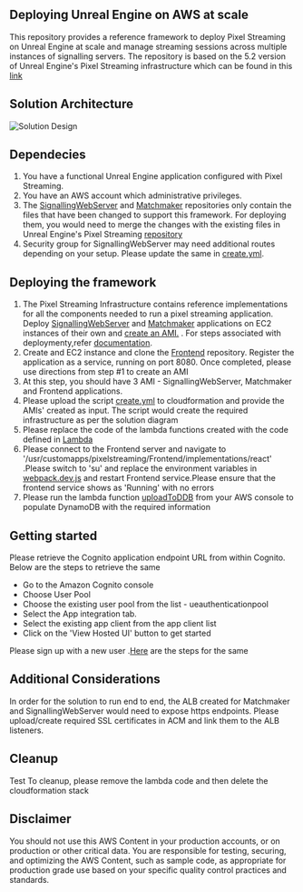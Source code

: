 ## Deploying Unreal Engine on AWS at scale ##

This repository provides a reference framework to deploy Pixel Streaming on Unreal Engine at scale and manage streaming sessions across multiple instances of signalling servers. The repository is based on the 5.2 version of Unreal Engine's Pixel Streaming infrastructure which can be found in this [link](https://github.com/EpicGames/PixelStreamingInfrastructure/tree/UE5.2)
 


## Solution Architecture ##

![Solution Design](SolutionDesign.jpg)

## Dependecies ##

1. You have a functional Unreal Engine application configured with Pixel Streaming.
2. You have an AWS account which administrative privileges.
3. The [SignallingWebServer](SignallingWebServer) and  [Matchmaker](Matchmaker) repositories only contain the files that have been changed to support this framework. For deploying them, you would need to merge the changes with the existing files in Unreal Engine's Pixel Streaming [repository](https://github.com/EpicGames/PixelStreamingInfrastructure/tree/UE5.2)
4. Security group for SignallingWebServer may need additional routes depending on your setup. Please update the same in [create.yml](infra/create.yaml).


## Deploying the framework ##

1. The Pixel Streaming Infrastructure contains reference implementations for all the components needed to run a pixel streaming application. Deploy [SignallingWebServer](SignallingWebServer) and  [Matchmaker](Matchmaker) applications on EC2 instances of their own and [create an AMI.](https://docs.aws.amazon.com/toolkit-for-visual-studio/latest/user-guide/tkv-create-ami-from-instance.html) . For steps associated with deploymenty,refer  [documentation](https://github.com/EpicGames/PixelStreamingInfrastructure/blob/UE5.2/README.md).  
2. Create and EC2 instance and clone the [Frontend](Frontend) repository. Register the application as a service, running on port 8080. Once completed, please use directions from step #1 to create an AMI
3. At this step, you should have 3 AMI - SignallingWebServer, Matchmaker and Frontend applications.
4. Please upload the  script [create.yml](infra/create.yaml) to cloudformation and provide the AMIs' created as input. The script would create the required infrastructure as per the solution diagram
4. Please replace the code of the lambda functions created with the code defined in [Lambda](Lambda/)
6. Please connect to the Frontend server and navigate to '/usr/customapps/pixelstreaming/Frontend/implementations/react' .Please switch to 'su' and replace the environment variables in [webpack.dev.js](Frontend/implementations/react/webpack.dev.js) and restart Frontend service.Please ensure that the frontend service shows as 'Running' with no errors
7. Please run the lambda function [uploadToDDB](infra/uploadToDDB) from your AWS console to populate DynamoDB with the required information

## Getting started ##

Please retrieve the Cognito application endpoint URL from within Cognito. Below are the steps to retrieve the same
- Go to the Amazon Cognito console
- Choose User Pool 
- Choose the existing user pool from the list - ueauthenticationpool
- Select the App integration tab.
- Select the existing app client from the app client list
- Click on the 'View Hosted UI' button to get started

Please sign up with a new user .[Here](https://docs.aws.amazon.com/cognito/latest/developerguide/cognito-user-pools-hosted-ui-user-sign-up.html) are the steps for the same


## Additional Considerations ##

In order for the solution to run end to end, the ALB created for Matchmaker and SignallingWebServer would need to expose https endpoints. Please upload/create required SSL certificates in ACM and link them to the ALB listeners.

## Cleanup ##
Test
To cleanup, please remove the lambda code and then delete the cloudformation stack

## Disclaimer ##

You should not use this AWS Content in your production accounts, or on production or other critical data. You are responsible for testing, securing, and optimizing the AWS Content, 
such as sample code, as appropriate for production grade use based on your specific quality control practices and standards.
